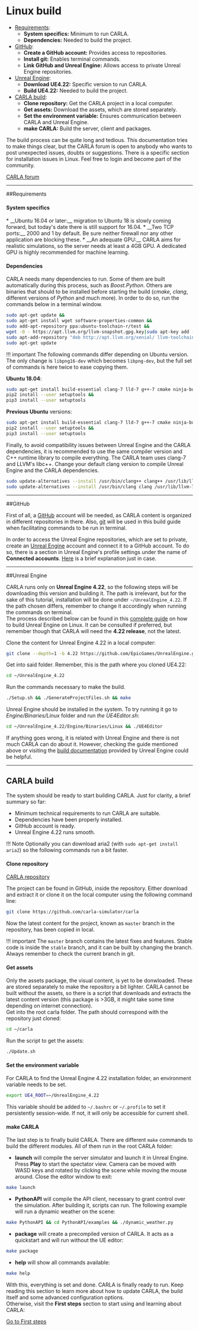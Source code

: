 <h1>Linux build</h1>


* [Requirements](#requirements):  
	* __System specifics:__ Minimum to run CARLA. 
	* __Dependencies:__ Needed to build the project. 
* [GitHub](#github):   
	* __Create a GitHub account:__ Provides access to repositories. 
	* __Install git:__ Enables terminal commands. 
	* __Link GitHub and Unreal Engine:__ Allows access to private Unreal Engine repositories.
* [Unreal Engine](#unreal-engine): 
	* __Download UE4.22:__ Specific version to run CARLA. 
	* __Build UE4.22:__ Needed to build the project. 
* [CARLA build](#carla-build): 
	* __Clone repository:__ Get the CARLA project in a local computer. 
	* __Get assets:__ Download the assets, which are stored separately. 
	* __Set the environment variable:__ Ensures communication between CARLA and Unreal Engine.
	* __make CARLA:__ Build the server, client and packages. 

The build process can be quite long and tedious. This documentation tries to make things clear, but the CARLA forum is open to anybody who wants to post unexpected issues, doubts or suggestions. There is a specific section for installation issues in Linux. Feel free to login and become part of the community. 

<div class="build-buttons">
<!-- Latest release button -->
<p>
<a href="https://forum.carla.org/" target="_blank" class="btn btn-neutral" title="Go to the latest CARLA release">
CARLA forum</a>
</p>
</div>

---------------
##Requirements

<h4>System specifics</h4>
* __Ubuntu 16.04 or later:__ migration to Ubuntu 18 is slowly coming forward, but today's date there is still support for 16.04. 
* __Two TCP ports:__ 2000 and 1 by default. Be sure neither firewall nor any other application are blocking these. 
* __An adequate GPU:__ CARLA aims for realistic simulations, so the server needs at least a 4GB GPU. A dedicated GPU is highly recommended for machine learning. 


<h4>Dependencies</h4>

CARLA needs many dependencies to run. Some of them are built automatically during this process, such as _Boost.Python_. Others are binaries that should to be installed before starting the build (_cmake_, _clang_, different versions of _Python_ and much more). In order to do so, run the commands below in a terminal window. 

```sh
sudo apt-get update &&
sudo apt-get install wget software-properties-common &&
sudo add-apt-repository ppa:ubuntu-toolchain-r/test &&
wget -O - https://apt.llvm.org/llvm-snapshot.gpg.key|sudo apt-key add - &&
sudo apt-add-repository "deb http://apt.llvm.org/xenial/ llvm-toolchain-xenial-7 main" &&
sudo apt-get update
```

!!! important
    The following commands differ depending on Ubuntu version. The only change is `libpng16-dev` which becomes `libpng-dev`, but the full set of commands is here twice to ease copying them. 

**Ubuntu 18.04**:
```sh
sudo apt-get install build-essential clang-7 lld-7 g++-7 cmake ninja-build libvulkan1 python python-pip python-dev python3-dev python3-pip libpng-dev libtiff5-dev libjpeg-dev tzdata sed curl unzip autoconf libtool rsync &&
pip2 install --user setuptools &&
pip3 install --user setuptools 
```
**Previous Ubuntu** versions: 
```sh
sudo apt-get install build-essential clang-7 lld-7 g++-7 cmake ninja-build libvulkan1 python python-pip python-dev python3-dev python3-pip libpng16-dev libtiff5-dev libjpeg-dev tzdata sed curl unzip autoconf libtool rsync &&
pip2 install --user setuptools &&
pip3 install --user setuptools 
```

Finally, to avoid compatibility issues between Unreal Engine and the CARLA dependencies, it is recommended to use the same compiler version and C++ runtime library to compile everything. The CARLA team uses clang-7 and LLVM's libc++. Change your default clang version to compile Unreal Engine and the CARLA dependencies.

```sh
sudo update-alternatives --install /usr/bin/clang++ clang++ /usr/lib/llvm-7/bin/clang++ 170 &&
sudo update-alternatives --install /usr/bin/clang clang /usr/lib/llvm-7/bin/clang 170
```

-------------------
##GitHub

First of all, a [GitHub](https://github.com/) account will be needed, as CARLA content is organized in different repositories in there. Also, [git](https://git-scm.com/book/en/v2/Getting-Started-Installing-Git) will be used in this build guide when facilitating commands to be run in terminal.    
  
In order to access the Unreal Engine repositories, which are set to private, create an [Unreal Engine](https://www.unrealengine.com/en-US/feed) account and connect it to a GitHub account. To do so, there is a section in Unreal Engine's profile settings under the name of **Connected accounts**. [Here](https://www.unrealengine.com/en-US/blog/updated-authentication-process-for-connecting-epic-github-accounts) is a brief explanation just in case. 

-------------------
##Unreal Engine

CARLA runs only on **Unreal Engine 4.22**, so the following steps will be downloading this version and building it. The path is irrelevant, but for the sake of this tutorial, installation will be done under `~/UnrealEngine_4.22`. If the path chosen differs, remember to change it accordingly when running the commands on terminal.   
The process described below can be found in this [complete guide](https://docs.unrealengine.com/en-US/Platforms/Linux/BeginnerLinuxDeveloper/SettingUpAnUnrealWorkflow/index.html) on how to build Unreal Engine on Linux. It can be consulted if preferred, but remember though that CARLA will need the **4.22 release**, not the latest. 

Clone the content for Unreal Engine 4.22 in a local computer:
```sh
git clone --depth=1 -b 4.22 https://github.com/EpicGames/UnrealEngine.git ~/UnrealEngine_4.22
```
Get into said folder. Remember, this is the path where you cloned UE4.22:
```sh
cd ~/UnrealEngine_4.22
```
Run the commands necessary to make the build. 
```sh
./Setup.sh && ./GenerateProjectFiles.sh && make
```

Unreal Engine should be installed in the system. To try running it go to _Engine/Binaries/Linux_ folder and run _the UE4Editor.sh_:
```sh
cd ~/UnrealEngine_4.22/Engine/Binaries/Linux && ./UE4Editor
```

If anything goes wrong, it is related with Unreal Engine and there is not much CARLA can do about it. However, checking the guide mentioned above or visiting the [build documentation](https://wiki.unrealengine.com/Building_On_Linux) provided by Unreal Engine could be helpful.

-----------
## CARLA build
The system should be ready to start building CARLA. Just for clarity, a brief summary so far:  

* Minimum technical requirements to run CARLA are suitable.
* Dependencies have been properly installed.
* GitHub account is ready. 
* Unreal Engine 4.22 runs smooth.

!!! Note
    Optionally you can download aria2 (with `sudo apt-get install aria2`) so the following commands run a bit faster. 

<h4>Clone repository</h4>

<div class="build-buttons">
<!-- Latest release button -->
<p>
<a href="https://github.com/carla-simulator/carla" target="_blank" class="btn btn-neutral" title="Go to the latest CARLA release">
<span class="icon icon-github"></span> CARLA repository</a>
</p>
</div>
The project can be found in GitHub, inside the repository. Either download and extract it or clone it on the local computer using the following command line: 

```sh
git clone https://github.com/carla-simulator/carla
```

Now the latest content for the project, known as `master` branch in the repository, has been copied in local. 

!!! important
    The `master` branch contains the latest fixes and features. Stable code is inside the `stable` branch, and it can be built by changing the branch. Always remember to check the current branch in git. 


<h4>Get assets</h4>

Only the assets package, the visual content, is yet to be donwloaded. These are stored separately to make the repository a bit lighter. CARLA cannot be built without the assets, so there is a script that downloads and extracts the latest content version (this package is >3GB, it might take some time depending on internet connection).  
Get into the root carla folder. The path should correspond with the repository just cloned:
```sh
cd ~/carla
```
Run the script to get the assets:
```sh
./Update.sh
```


<h4>Set the environment variable </h4>

For CARLA to find the Unreal Engine 4.22 installation folder, an environment variable needs to be set.

```sh
export UE4_ROOT=~/UnrealEngine_4.22
```

This variable should be added to `~/.bashrc` or `~/.profile` to set it persistently session-wide. If not, it will only be accessible for current shell.

<h4>make CARLA</h4>

The last step is to finally build CARLA. There are different `make` commands to build the different modules. All of them run in the root CARLA folder: 

* **launch** will compile the server simulator and launch it in Unreal Engine. Press **Play** to start the spectator view. Camera can be moved with WASD keys and rotated by clicking the scene while moving the mouse around. Close the editor window to exit:  
```sh
make launch
``` 
* **PythonAPI** will compile the API client, necessary to grant control over the simulation. After building it, scripts can run. The following example will run a dynamic weather on the scene: 
```sh
make PythonAPI && cd PythonAPI/examples && ./dynamic_weather.py
``` 
* **package** will create a precompiled version of CARLA. It acts as a quickstart and will run without the UE editor: 
```sh
make package
``` 
* **help** will show all commands available: 
```sh
make help
``` 

With this, everything is set and done. CARLA is finally ready to run. Keep reading this section to learn more about how to update CARLA, the build itself and some advanced configuration options.  
Otherwise, visit the **First steps** section to start using and learning about CARLA: 
<div class="build-buttons">
<!-- Latest release button -->
<p>
<a href="../python_api_tutorial" target="_blank" class="btn btn-neutral" title="Go to the latest CARLA release">
Go to First steps</a>
</p>
</div>

